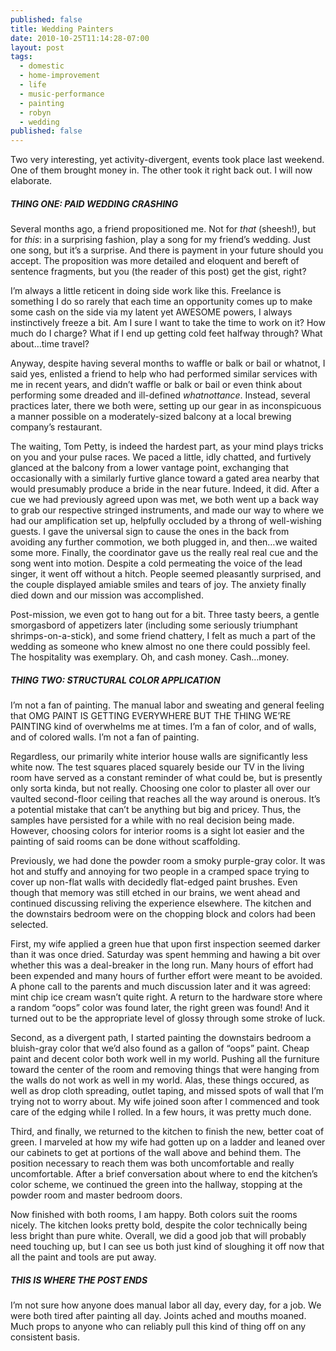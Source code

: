 ```yaml
---
published: false
title: Wedding Painters
date: 2010-10-25T11:14:28-07:00
layout: post
tags:
  - domestic
  - home-improvement
  - life
  - music-performance
  - painting
  - robyn
  - wedding
published: false
---
```

Two very interesting, yet activity-divergent, events took place last weekend. One of them brought money in. The other took it right back out. I will now elaborate.

<!--more-->

##### THING ONE: PAID WEDDING CRASHING

Several months ago, a friend propositioned me. Not for _that_ (sheesh!), but for _this_: in a surprising fashion, play a song for my friend&#8217;s wedding. Just one song, but it&#8217;s a surprise. And there is payment in your future should you accept. The proposition was more detailed and eloquent and bereft of sentence fragments, but you (the reader of this post) get the gist, right?

I&#8217;m always a little reticent in doing side work like this. Freelance is something I do so rarely that each time an opportunity comes up to make some cash on the side via my latent yet AWESOME powers, I always instinctively freeze a bit. Am I sure I want to take the time to work on it? How much do I charge? What if I end up getting cold feet halfway through? What about&#8230;time travel?

Anyway, despite having several months to waffle or balk or bail or whatnot, I said yes, enlisted a friend to help who had performed similar services with me in recent years, and didn&#8217;t waffle or balk or bail or even think about performing some dreaded and ill-defined _whatnottance_. Instead, several practices later, there we both were, setting up our gear in as inconspicuous a manner possible on a moderately-sized balcony at a local brewing company&#8217;s restaurant.

The waiting, Tom Petty, is indeed the hardest part, as your mind plays tricks on you and your pulse races. We paced a little, idly chatted, and furtively glanced at the balcony from a lower vantage point, exchanging that occasionally with a similarly furtive glance toward a gated area nearby that would presumably produce a bride in the near future. Indeed, it did. After a cue we had previously agreed upon was met, we both went up a back way to grab our respective stringed instruments, and made our way to where we had our amplification set up, helpfully occluded by a throng of well-wishing guests. I gave the universal sign to cause the ones in the back from avoiding any further commotion, we both plugged in, and then&#8230;we waited some more. Finally, the coordinator gave us the really real real cue and the song went into motion. Despite a cold permeating the voice of the lead singer, it went off without a hitch. People seemed pleasantly surprised, and the couple displayed amiable smiles and tears of joy. The anxiety finally died down and our mission was accomplished.

Post-mission, we even got to hang out for a bit. Three tasty beers, a gentle smorgasbord of appetizers later (including some seriously triumphant shrimps-on-a-stick), and some friend chattery, I felt as much a part of the wedding as someone who knew almost no one there could possibly feel. The hospitality was exemplary. Oh, and cash money. Cash&#8230;money.

##### THING TWO: STRUCTURAL COLOR APPLICATION

I&#8217;m not a fan of painting. The manual labor and sweating and general feeling that OMG PAINT IS GETTING EVERYWHERE BUT THE THING WE&#8217;RE PAINTING kind of overwhelms me at times. I&#8217;m a fan of color, and of walls, and of colored walls. I&#8217;m not a fan of painting.

Regardless, our primarily white interior house walls are significantly less white now. The test squares placed squarely beside our TV in the living room have served as a constant reminder of what could be, but is presently only sorta kinda, but not really. Choosing one color to plaster all over our vaulted second-floor ceiling that reaches all the way around is onerous. It&#8217;s a potential mistake that can&#8217;t be anything but big and pricey. Thus, the samples have persisted for a while with no real decision being made. However, choosing colors for interior rooms is a sight lot easier and the painting of said rooms can be done without scaffolding.

Previously, we had done the powder room a smoky purple-gray color. It was hot and stuffy and annoying for two people in a cramped space trying to cover up non-flat walls with decidedly flat-edged paint brushes. Even though that memory was still etched in our brains, we went ahead and continued discussing reliving the experience elsewhere. The kitchen and the downstairs bedroom were on the chopping block and colors had been selected.

First, my wife applied a green hue that upon first inspection seemed darker than it was once dried. Saturday was spent hemming and hawing a bit over whether this was a deal-breaker in the long run. Many hours of effort had been expended and many hours of further effort were meant to be avoided. A phone call to the parents and much discussion later and it was agreed: mint chip ice cream wasn&#8217;t quite right. A return to the hardware store where a random &#8220;oops&#8221; color was found later, the right green was found! And it turned out to be the appropriate level of glossy through some stroke of luck.

Second, as a divergent path, I started painting the downstairs bedroom a bluish-gray color that we&#8217;d also found as a gallon of &#8220;oops&#8221; paint. Cheap paint and decent color both work well in my world. Pushing all the furniture toward the center of the room and removing things that were hanging from the walls do not work as well in my world. Alas, these things occured, as well as drop cloth spreading, outlet taping, and missed spots of wall that I&#8217;m trying not to worry about. My wife joined soon after I commenced and took care of the edging while I rolled. In a few hours, it was pretty much done.

Third, and finally, we returned to the kitchen to finish the new, better coat of green. I marveled at how my wife had gotten up on a ladder and leaned over our cabinets to get at portions of the wall above and behind them. The position necessary to reach them was both uncomfortable and really uncomfortable. After a brief conversation about where to end the kitchen&#8217;s color scheme, we continued the green into the hallway, stopping at the powder room and master bedroom doors.

Now finished with both rooms, I am happy. Both colors suit the rooms nicely. The kitchen looks pretty bold, despite the color technically being less bright than pure white. Overall, we did a good job that will probably need touching up, but I can see us both just kind of sloughing it off now that all the paint and tools are put away.

##### THIS IS WHERE THE POST ENDS

I&#8217;m not sure how anyone does manual labor all day, every day, for a job. We were both tired after painting all day. Joints ached and mouths moaned. Much props to anyone who can reliably pull this kind of thing off on any consistent basis.
